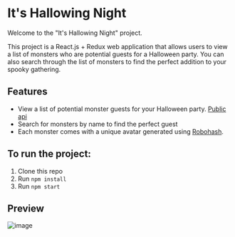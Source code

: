 
# It's Hallowing Night

Welcome to the "It's Hallowing Night" project. 

This project is a React.js + Redux web application that allows users to view a list of monsters who are potential guests for a Halloween party. You can also search through the list of monsters to find the perfect addition to your spooky gathering. 

## Features

- View a list of potential monster guests for your Halloween party. [Public api](https://jsonplaceholder.typicode.com/users)
- Search for monsters by name to find the perfect guest
- Each monster comes with a unique avatar generated using [Robohash](https://robohash.org/).


## To run the project:

1. Clone this repo
2. Run `npm install`
3. Run `npm start`

## Preview
![image](https://github.com/IlonaZaika/monsters/assets/79915514/4ca69004-8595-4682-9043-8f8b6ecf5ef5)


